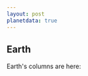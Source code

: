 ```yaml
---
layout: post
planetdata: true
---
```


## Earth
Earth's columns are here:
<div id="planetdata"></div>

<script>
  var myData = planetData['Earth'].join(' | ');
  console.log(myData);
  document.getElementById("planetdata").innerHTML = myData;
</script>